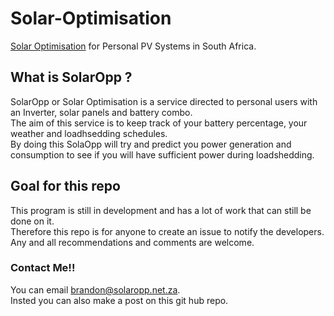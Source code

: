 # Solar-Optimisation
[Solar Optimisation](http://solaropp.net.za/) for Personal PV Systems in South Africa. 

## What is SolarOpp ? 
SolarOpp or Solar Optimisation is a service directed to personal users with an Inverter, solar panels and battery combo. <br/>
The aim of this service is to keep track of your battery percentage, your weather and loadhsedding schedules. <br/>
By doing this SolaOpp will try and predict you power generation and consumption to see if you will have sufficient power during loadshedding. <br/>

## Goal for this repo
This program is still in development and has a lot of work that can still be done on it. <br/>
Therefore this repo is for anyone to create an issue to notify the developers. <br />
Any and all recommendations and comments are welcome. 

### Contact Me!!
You can email [brandon@solaropp.net.za](mailto:brandon@solaropp.net.za). <br />
Insted you can also make a post on this git hub repo.  <br />



